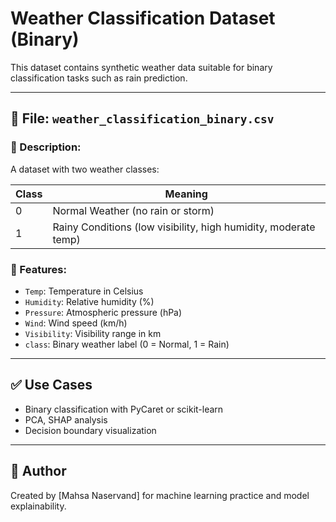 
# Weather Classification Dataset (Binary)

This dataset contains synthetic weather data suitable for binary classification tasks such as rain prediction.

---

## 📁 File: `weather_classification_binary.csv`

### 🔹 Description:
A dataset with two weather classes:

| Class | Meaning       |
|-------|---------------|
| 0     | Normal Weather (no rain or storm) |
| 1     | Rainy Conditions (low visibility, high humidity, moderate temp) |

### 🔸 Features:
- `Temp`: Temperature in Celsius
- `Humidity`: Relative humidity (%)
- `Pressure`: Atmospheric pressure (hPa)
- `Wind`: Wind speed (km/h)
- `Visibility`: Visibility range in km
- `class`: Binary weather label (0 = Normal, 1 = Rain)

---

## ✅ Use Cases
- Binary classification with PyCaret or scikit-learn
- PCA, SHAP analysis
- Decision boundary visualization

---

## 👤 Author
Created by [Mahsa Naservand] for machine learning practice and model explainability.
